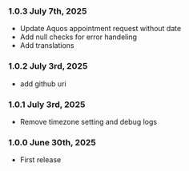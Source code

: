 ### 1.0.3 July 7th, 2025
* Update Aquos appointment request without date 
* Add null checks for error handeling
* Add translations

### 1.0.2 July 3rd, 2025
* add github uri

### 1.0.1 July 3rd, 2025
* Remove timezone setting and debug logs

### 1.0.0 June 30th, 2025
* First release
